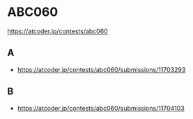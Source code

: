 # ABC060

https://atcoder.jp/contests/abc060

## A

- https://atcoder.jp/contests/abc060/submissions/11703293

## B

- https://atcoder.jp/contests/abc060/submissions/11704103
